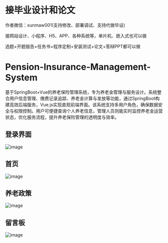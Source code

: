 # 接毕业设计和论文
作者微信：xunmaw001(支持修改、部署调试、支持代做毕设)

接网站设计、小程序、H5、APP、各种系统等，单片机、嵌入式也可以做

选题+开题报告+任务书+程序定制+安装测试+论文+答辩PPT都可以做
# Pension-Insurance-Management-System
基于SpringBoot+Vue的养老保险管理系统，专为养老金管理与服务设计。系统整合用户信息管理、缴费记录追踪、养老金计算与发放等功能，通过SpringBoot构建高效后端服务，Vue.js实现直观前端界面。该系统支持多用户角色，确保数据安全与权限控制。用户可便捷查询个人养老信息，管理人员则能实时监控养老金运营状态，优化服务流程，提升养老保险管理的透明度与效率。
## 登录界面
![image](https://github.com/user-attachments/assets/017fb7ef-2ef5-4694-a672-67edd4d20793)
## 首页
![image](https://github.com/user-attachments/assets/cc3bca3b-9dd8-49f4-97c1-ab420ee435cc)
## 养老政策
![image](https://github.com/user-attachments/assets/2590db79-ef63-44f3-8da7-80fef4c26226)
## 留言板
![image](https://github.com/user-attachments/assets/9a35bd5e-728c-4905-ac8f-83ca304bc4ea)
